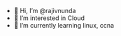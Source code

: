 - 👋 Hi, I’m @rajivnunda
- 👀 I’m interested in Cloud
- 🌱 I’m currently learning linux, ccna

<!---
rajivnunda/rajivnunda is a ✨ special ✨ repository because its `README.md` (this file) appears on your GitHub profile.
You can click the Preview link to take a look at your changes.
--->
